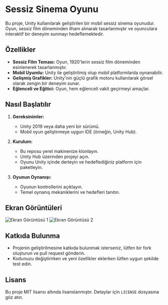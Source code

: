 # Sessiz Sinema Oyunu

Bu proje, Unity kullanılarak geliştirilen bir mobil sessiz sinema oyunudur. Oyun, sessiz film döneminden ilham alınarak tasarlanmıştır ve oyunculara interaktif bir deneyim sunmayı hedeflemektedir.

## Özellikler

- **Sessiz Film Teması:** Oyun, 1920'lerin sessiz film döneminden esinlenerek tasarlanmıştır.
- **Mobil Uyumlu:** Unity ile geliştirilmiş olup mobil platformlarda oynanabilir.
- **Gelişmiş Grafikler:** Unity'nin güçlü grafik motoru kullanılarak görsel olarak zengin bir deneyim sunar.
- **Eğlenceli ve Eğitici:** Oyun, hem eğlenceli vakit geçirmeyi amaçlar.

## Nasıl Başlatılır

1. **Gereksinimler:**
   - Unity 2019 veya daha yeni bir sürümü.
   - Mobil oyun geliştirmeye uygun IDE (örneğin, Unity Hub).
   
2. **Kurulum:**
   - Bu reposu yerel makinenize klonlayın.
   - Unity Hub üzerinden projeyi açın.
   - Oyunu Unity içinde derleyin ve hedeflediğiniz platform için paketleyin.

3. **Oyunun Oynanışı:**
   - Oyunun kontrollerini açıklayın.
   - Temel oynanış mekaniklerini ve hedefleri tanıtın.

## Ekran Görüntüleri

![Ekran Görüntüsü 1](screenshots/screenshot1.png)
![Ekran Görüntüsü 2](screenshots/screenshot2.png)

## Katkıda Bulunma

- Projenin geliştirilmesine katkıda bulunmak isterseniz, lütfen bir fork oluşturun ve pull request gönderin.
- Kodunuzu değiştirirken ve yeni özellikler eklerken lütfen uygun şekilde test edin.

## Lisans

Bu proje MIT lisansı altında lisanslanmıştır. Detaylar için `LICENSE` dosyasına göz atın.
